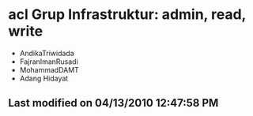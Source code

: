 # acl Grup Infrastruktur: admin, read, write
  * AndikaTriwidada
  * FajranImanRusadi
  * MohammadDAMT
  * Adang Hidayat

Last modified on 04/13/2010 12:47:58 PM
---
 
